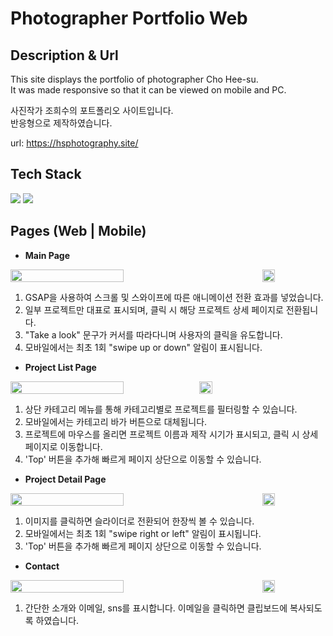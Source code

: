 # Photographer Portfolio Web
## Description & Url

This site displays the portfolio of photographer Cho Hee-su.\
It was made responsive so that it can be viewed on mobile and PC.

사진작가 조희수의 포트폴리오 사이트입니다.\
반응형으로 제작하였습니다.

url: https://hsphotography.site/

## Tech Stack

<img src="https://img.shields.io/badge/React-61DAFB?style=for-the-badge&logo=React&logoColor=white"> <img src="https://img.shields.io/badge/React Router-0088CC?style=for-the-badge&logo=React Router&logoColor=white">

## Pages (Web | Mobile)

- **Main Page** <br/>
<div style="display: flex; justify-content: space-between;">
  <img width="60%" src="https://github.com/user-attachments/assets/f85105dd-d664-4e83-b7a4-6ba644d23fe9" />
  <img width="20%" src="https://github.com/user-attachments/assets/f04985f3-3be2-4863-b7b8-e1bbd0e81b79" />
</div>

1. GSAP을 사용하여 스크롤 및 스와이프에 따른 애니메이션 전환 효과를 넣었습니다.
2. 일부 프로젝트만 대표로 표시되며, 클릭 시 해당 프로젝트 상세 페이지로 전환됩니다.
3. "Take a look" 문구가 커서를 따라다니며 사용자의 클릭을 유도합니다.
4. 모바일에서는 최초 1회 "swipe up or down" 알림이 표시됩니다.

- **Project List Page** <br/>
<div style="display: flex; fjustify-content: space-between;">
  <img width="60%" src="https://github.com/user-attachments/assets/4a04ea72-7d36-44c3-9045-8adbf8687a6a">
  <img width="20%" src="https://github.com/user-attachments/assets/74dc3d39-35c2-429f-a038-8c992a004341">
</div>

1. 상단 카테고리 메뉴를 통해 카테고리별로 프로젝트를 필터링할 수 있습니다.
2. 모바일에서는 카테고리 바가 버튼으로 대체됩니다.
3. 프로젝트에 마우스를 올리면 프로젝트 이름과 제작 시기가 표시되고, 클릭 시 상세 페이지로 이동합니다.
4. 'Top' 버튼을 추가해 빠르게 페이지 상단으로 이동할 수 있습니다.

- **Project Detail Page** <br/>
<div style="display: flex; justify-content: space-between;">
  <img width="60%" src="https://github.com/user-attachments/assets/8b6e6fdd-3837-470e-bcc5-87b8bd6a7d37">
  <img width="20%" src="https://github.com/user-attachments/assets/70bf027b-8053-4041-a5ab-7d22afa1df6a">
</div>

1. 이미지를 클릭하면 슬라이더로 전환되어 한장씩 볼 수 있습니다.
2. 모바일에서는 최초 1회 "swipe right or left" 알림이 표시됩니다.
3. 'Top' 버튼을 추가해 빠르게 페이지 상단으로 이동할 수 있습니다.

- **Contact** <br/>
<div style="display: flex; justify-content: space-between;">
  <img width="60%" src="https://github.com/user-attachments/assets/2bf181f9-bbd7-4e53-88dd-6798498f2388">
  <img width="20%" src="https://github.com/user-attachments/assets/16e10640-863d-4a56-acc4-622670e4ce5a">
</div>

1. 간단한 소개와 이메일, sns를 표시합니다. 이메일을 클릭하면 클립보드에 복사되도록 하였습니다.
